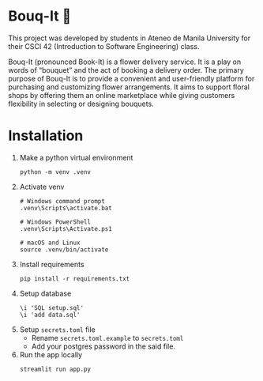 # Bouq-It 🌹
This project was developed by students in Ateneo de Manila University for their CSCI 42 (Introduction to Software Engineering) class.

Bouq-It (pronounced Book-It) is a flower delivery service. 
It is a play on words of “bouquet” and the act of booking a delivery order. 
The primary purpose of Bouq-It is to provide a convenient and user-friendly platform for purchasing and customizing flower arrangements. 
It aims to support floral shops by offering them an online marketplace while giving customers flexibility in selecting or designing bouquets.


# Installation
1. Make a python virtual environment
    ```
    python -m venv .venv
    ```
2. Activate venv
    ```
    # Windows command prompt
    .venv\Scripts\activate.bat

    # Windows PowerShell
    .venv\Scripts\Activate.ps1

    # macOS and Linux
    source .venv/bin/activate
    ```
3. Install requirements
    ```
    pip install -r requirements.txt
    ```
4. Setup database
    ```
    \i 'SQL setup.sql'
    \i 'add data.sql'
    ```
5. Setup `secrets.toml` file
    - Rename `secrets.toml.example` to `secrets.toml`
    - Add your postgres password in the said file.
6. Run the app locally
    ```
    streamlit run app.py
    ```
